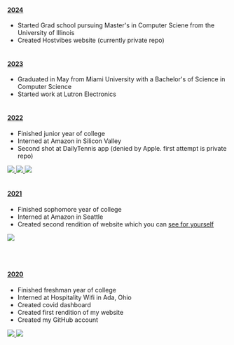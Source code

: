 <h4><a href="https://youtu.be/k2g51A6goRI?si=wNdqUjyXh9dRJYYu" target="_blank">2024</a></h4>

- Started Grad school pursuing Master's in Computer Sciene from the University of Illinois
- Created Hostvibes website (currently private repo)
  <br><br>

<h4><a href="https://youtu.be/ovLwd2KnGKE?si=-lW-VRjZofXNOl6_" target="_blank">2023</a></h4>

 - Graduated in May from Miami University with a Bachelor's of Science in Computer Science
 - Started work at Lutron Electronics
   <br><br>

<h4><a href="https://youtu.be/moU395TJJUU?si=AoSLxmdFOS8otaPy" target="_blank">2022</a></h4>

- Finished junior year of college
- Interned at Amazon in Silicon Valley
- Second shot at DailyTennis app (denied by Apple. first attempt is private repo)

<a href="https://github.com/JohnDoll2023/djl">
	  <img src="https://github-readme-stats.vercel.app/api/pin/?username=johndoll2023&repo=djl&title_color=000000&icon_color=000000&hide_border=true&text_color=000000&border_radius=10&border_color=000000&show_owner=false&bg_color=28,DEDEDE,B8FFF3" />
</a>

<a href="https://github.com/JohnDoll2023/djl-demo">
	  <img src="https://github-readme-stats.vercel.app/api/pin/?username=johndoll2023&repo=djl-demo&title_color=000000&icon_color=000000&hide_border=true&text_color=000000&border_radius=10&border_color=000000&show_owner=false&bg_color=28,DEDEDE,B8FFF3" />
</a>

<a href="https://github.com/JohnDoll2023/DailyTennis">
	  <img src="https://github-readme-stats.vercel.app/api/pin/?username=johndoll2023&repo=DailyTennis&title_color=000000&icon_color=000000&hide_border=true&text_color=000000&border_radius=10&border_color=000000&show_owner=false&bg_color=28,DEDEDE,B8FFF3" />
</a>
<br><br>

<h4><a href="https://youtu.be/U1x9bChA4kg?si=Ql5lpR2Hcam5cMj4" target="_blank">2021</a></h4>

- Finished sophomore year of college
- Interned at Amazon in Seattle
- Created second rendition of website which you can [see for yourself](https://johnmdoll.com/)

<a href="https://github.com/JohnDoll2023/Website">
	  <img src="https://github-readme-stats.vercel.app/api/pin/?username=johndoll2023&repo=Website&title_color=000000&icon_color=000000&hide_border=true&text_color=000000&border_radius=10&border_color=000000&show_owner=false&bg_color=28,DEDEDE,B8FFF3" />
</a>

<br><br>

<h4><a href="https://youtu.be/IpYX3x2q3HE?si=V7lLNE5CnndmJSgt" target="_blank">2020</a></h4>

- Finished freshman year of college
- Interned at Hospitality Wifi in Ada, Ohio
- Created covid dashboard
- Created first rendition of my website
- Created my GitHub account

<a href="https://github.com/JohnDoll2023/COVID19-Dashboard">
	  <img src="https://github-readme-stats.vercel.app/api/pin/?username=johndoll2023&repo=COVID19-Dashboard&title_color=000000&icon_color=000000&hide_border=true&text_color=000000&border_radius=10&border_color=000000&show_owner=false&bg_color=28,DEDEDE,B8FFF3" />
</a>

<a href="https://github.com/JohnDoll2023/Website/tree/ec30e252db0dc95f4e69fdba343dbe19b9ae89eb">
	  <img src="https://github-readme-stats.vercel.app/api/pin/?username=johndoll2023&repo=Website&title_color=000000&icon_color=000000&hide_border=true&text_color=000000&border_radius=10&border_color=000000&show_owner=false&bg_color=28,DEDEDE,B8FFF3" />
</a>
